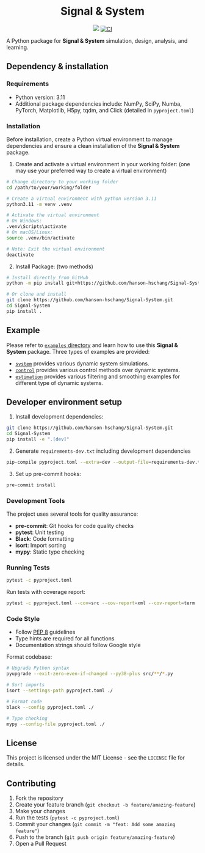 <div align=center>
  <h1>Signal & System</h1>

<img src="https://img.shields.io/badge/Python-3776AB?style=flat&logo=Python&logoColor=white"/>
<a href='https://github.com/hanson-hschang/Signal-System/actions'>
    <img src='https://github.com/hanson-hschang/Signal-System/actions/workflows/main.yml/badge.svg' alt='CI' />
</a>
</div>

A Python package for **Signal & System** simulation, design, analysis, and learning.

## Dependency & installation

### Requirements
  - Python version: 3.11
  - Additional package dependencies include: NumPy, SciPy, Numba, PyTorch, Matplotlib, H5py, tqdm, and Click (detailed in `pyproject.toml`)

### Installation

Before installation, create a Python virtual environment to manage dependencies and ensure a clean installation of the **Signal & System** package.

  1. Create and activate a virtual environment in your working folder: (one may use your preferred way to create a virtual environment)

```bash
# Change directory to your working folder
cd /path/to/your/working/folder

# Create a virtual environment with python version 3.11
python3.11 -m venv .venv

# Activate the virtual environment
# On Windows:
.venv\Scripts\activate
# On macOS/Linux:
source .venv/bin/activate

# Note: Exit the virtual environment
deactivate
```

  2. Install Package: (two methods)

```bash
# Install directly from GitHub
python -m pip install git+https://github.com/hanson-hschang/Signal-System.git

# Or clone and install
git clone https://github.com/hanson-hschang/Signal-System.git
cd Signal-System
pip install .
```

## Example

Please refer to [`examples` directory](https://github.com/hanson-hschang/Signal-System/tree/main/examples) and learn how to use this **Signal & System** package.
Three types of examples are provided:
  - [`system`](https://github.com/hanson-hschang/Signal-System/tree/main/examples/system) provides various dynamic system simulations.
  - [`control`](https://github.com/hanson-hschang/Signal-System/tree/main/examples/control) provides various control methods over dynamic systems.
  - [`estimation`](https://github.com/hanson-hschang/Signal-System/tree/main/examples/estimation) provides various filtering and smoothing examples for different type of dynamic systems.

## Developer environment setup

1. Install development dependencies:
```bash
git clone https://github.com/hanson-hschang/Signal-System.git
cd Signal-System
pip install -e ".[dev]"
```

2. Generate `requirements-dev.txt` including development dependencies
```bash
pip-compile pyproject.toml --extra=dev --output-file=requirements-dev.txt
```

3. Set up pre-commit hooks:
```bash
pre-commit install
```

### Development Tools

The project uses several tools for quality assurance:

- **pre-commit**: Git hooks for code quality checks
- **pytest**: Unit testing
- **Black**: Code formatting
- **isort**: Import sorting
- **mypy**: Static type checking

### Running Tests

```bash
pytest -c pyproject.toml
```

Run tests with coverage report:
```bash
pytest -c pyproject.toml --cov=src --cov-report=xml --cov-report=term
```

### Code Style

- Follow [PEP 8](https://peps.python.org/pep-0008/) guidelines
- Type hints are required for all functions
- Documentation strings should follow Google style

Format codebase:
```bash
# Upgrade Python syntax
pyupgrade --exit-zero-even-if-changed --py38-plus src/**/*.py

# Sort imports
isort --settings-path pyproject.toml ./

# Format code
black --config pyproject.toml ./

# Type checking
mypy --config-file pyproject.toml ./
```


## License

This project is licensed under the MIT License - see the `LICENSE` file for details.

## Contributing

1. Fork the repository
2. Create your feature branch (`git checkout -b feature/amazing-feature`)
3. Make your changes
4. Run the tests (`pytest -c pyproject.toml`)
5. Commit your changes (`git commit -m "feat: Add some amazing feature"`)
6. Push to the branch (`git push origin feature/amazing-feature`)
7. Open a Pull Request
